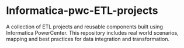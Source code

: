 # Informatica-pwc-ETL-projects
A collection of ETL projects and reusable components built using Informatica PowerCenter. This repository includes real world scenarios, mapping and best practices for data integration and transformation.
